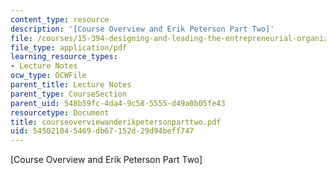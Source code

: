 ```yaml
---
content_type: resource
description: '[Course Overview and Erik Peterson Part Two]'
file: /courses/15-394-designing-and-leading-the-entrepreneurial-organization-spring-2003/545021045469db67152d29d94beff747_courseoverviewanderikpetersonparttwo.pdf
file_type: application/pdf
learning_resource_types:
- Lecture Notes
ocw_type: OCWFile
parent_title: Lecture Notes
parent_type: CourseSection
parent_uid: 548b59fc-4da4-9c58-5555-d49a0b05fe43
resourcetype: Document
title: courseoverviewanderikpetersonparttwo.pdf
uid: 54502104-5469-db67-152d-29d94beff747
---
```

[Course Overview and Erik Peterson Part Two]

